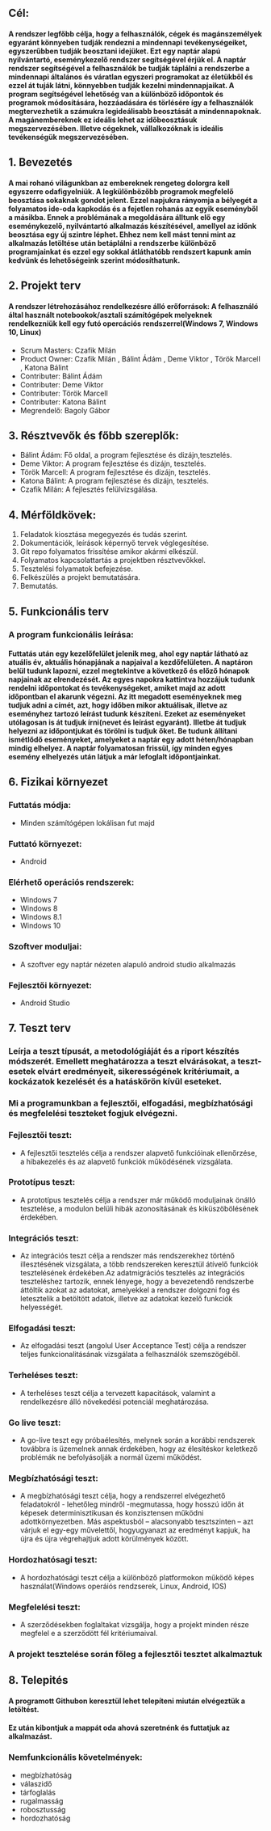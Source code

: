 ## Cél:
#### A rendszer legfőbb célja, hogy a felhasználók, cégek és magánszemélyek egyaránt könnyeben tudják rendezni a mindennapi tevékenységeiket, egyszerűbben tudják beosztani idejüket. Ezt egy naptár alapú nyilvántartó, eseménykezelő rendszer segítségével érjük el. A naptár rendszer segítségével a felhasználók be tudják táplálni a rendszerbe a mindennapi általános és váratlan egyszeri programokat az életükből és ezzel át tuják látni, könnyebben tudják kezelni mindennapjaikat. A program segítségével lehetőség van a különböző időpontok és programok módosítására, hozzáadására és törlésére így a felhasználók megtervezhetik a számukra legideálisabb beosztását a mindennapoknak. A magánembereknek ez ideális lehet az időbeosztásuk megszervezésében. Illetve cégeknek, vállalkozóknak is ideális tevékenségük megszervezésében.

## 1. Bevezetés
#### A mai rohanó világunkban az embereknek rengeteg dolorgra kell egyszerre odafigyelniük. A legkülönbözőbb programok megfelelő beosztása sokaknak gondot jelent. Ezzel napjukra rányomja a bélyegét a folyamatos ide-oda kapkodás és a fejetlen rohanás az egyik eseményből a másikba. Ennek a problémának a megoldására álltunk elő egy eseménykezelő, nyilvántartó alkalmazás készítésével, amellyel az időnk beosztása egy új szintre léphet. Ehhez nem kell mást tenni mint az alkalmazás letöltése után betáplálni a rendszerbe különböző programjainkat és ezzel egy sokkal átláthatóbb rendszert kapunk amin kedvünk és lehetőségeink szerint módosíthatunk.

## 2. Projekt terv
#### A rendszer létrehozásához rendelkezésre álló erőforrások: A felhasználó által használt notebookok/asztali számítógépek melyeknek rendelkezniük kell egy futó opercációs rendszerrel(Windows 7, Windows 10, Linux)
- Scrum Masters: Czafik Milán
- Product Owner: Czafik Milán , Bálint Ádám , Deme Viktor , Török Marcell , Katona Bálint
- Contributer: Bálint Ádám
- Contributer: Deme Viktor
- Contributer: Török Marcell
- Contributer: Katona Bálint
- Megrendelő: Bagoly Gábor

## 3. Résztvevők és főbb szereplők:
- Bálint Ádám: Fő oldal, a program fejlesztése és dizájn,tesztelés.
- Deme Viktor: A program fejlesztése és dizájn, tesztelés.
- Török Marcell: A program fejlesztése és dizájn, tesztelés.
- Katona Bálint: A program fejlesztése és dizájn, tesztelés.
- Czafik Milán: A fejlesztés felülvizsgálása.

## 4. Mérföldkövek:
1.    Feladatok kiosztása megegyezés és tudás szerint.
2.   Dokumentációk, leírások képernyő tervek véglegesítése.
3.  Git repo folyamatos frissítése amikor akármi elkészül.
4.   Folyamatos kapcsolattartás a projektben résztvevőkkel.
5.    Tesztelési folyamatok befejezése.
6.   Felkészülés a projekt bemutatására.
7.  Bemutatás.

## 5. Funkcionális terv
### A program funkcionális leírása:
#### Futtatás után egy kezelőfelület jelenik meg, ahol egy naptár látható az atuális év, aktuális hónapjának a napjaival a kezdőfelületen. A naptáron belül tudunk lapozni, ezzel megtekintve a következő és előző hónapok napjainak az elrendezését. Az egyes napokra kattintva hozzájuk tudunk rendelni időpontokat és tevékenységeket, amiket majd az adott időpontban el akarunk végezni. Az itt megadott eseményeknek meg tudjuk adni a címét, azt, hogy időben mikor aktuálisak, illetve az eseményhez tartozó leírást tudunk készíteni. Ezeket az eseményeket utólagosan is át tudjuk írni(nevet és leírást egyaránt). Illetbe át tudjuk helyezni az időpontjukat és törölni is tudjuk őket. Be tudunk állítani ismétlődő eseményeket, amelyeket a naptár egy adott héten/hónapban mindig elhelyez. A naptár folyamatosan frissül, így minden egyes esemény elhelyezés után látjuk a már lefoglalt időpontjainkat.

## 6. Fizikai környezet
### Futtatás módja:
- Minden számítógépen lokálisan fut majd
### Futtató környezet:
- Android
### Elérhető operációs rendszerek:
- Windows 7
- Windows 8
- Windows 8.1
- Windows 10
### Szoftver moduljai:
- A szoftver egy naptár nézeten alapuló android studio alkalmazás
### Fejlesztői környezet:
- Android Studio

## 7. Teszt terv
### Leírja a teszt típusát, a metodológiáját és a riport készítés módszerét. Emellett meghatározza a teszt elvárásokat, a teszt-esetek elvárt eredményeit, sikerességének kritériumait, a kockázatok kezelését és a hatáskörön kívül eseteket.
### Mi a programunkban a fejlesztői, elfogadási, megbízhatósági és megfelelési teszteket fogjuk elvégezni.
### Fejlesztői teszt:
- A fejlesztői tesztelés célja a rendszer alapvető funkcióinak ellenőrzése, a hibakezelés és az alapvető funkciók működésének vizsgálata.
### Prototípus teszt:
- A prototípus tesztelés célja a rendszer már működő moduljainak önálló tesztelése, a modulon belüli hibák azonosításának és kiküszöbölésének érdekében.
### Integrációs teszt:
- Az integrációs teszt célja a rendszer más rendszerekhez történő illesztésének vizsgálata, a több rendszereken keresztül átívelő funkciók tesztelésének érdekében.Az adatmigrációs tesztelés az integrációs teszteléshez tartozik, ennek lényege, hogy a bevezetendő rendszerbe áttöltik azokat az adatokat, amelyekkel a rendszer dolgozni fog és letesztelik a betöltött adatok, illetve az adatokat kezelő funkciók helyességét.
### Elfogadási teszt:
- Az elfogadási teszt (angolul User Acceptance Test) célja a rendszer teljes funkcionalitásának vizsgálata a felhasználók szemszögéből.
### Terheléses teszt:
- A terheléses teszt célja a tervezett kapacitások, valamint a rendelkezésre álló növekedési potenciál meghatározása.
### Go live teszt:
- A go-live teszt egy próbaélesítés, melynek során a korábbi rendszerek továbbra is üzemelnek annak érdekében, hogy az élesítéskor keletkező problémák ne befolyásolják a normál üzemi működést.
### Megbízhatósági teszt:
- A megbízhatósági teszt célja, hogy a rendszerrel elvégezhető feladatokról - lehetőleg mindről -megmutassa, hogy hosszú időn át képesek determinisztikusan és konzisztensen működni adottkörnyezetben. Más aspektusból – alacsonyabb tesztszinten – azt várjuk el egy-egy művelettől, hogyugyanazt az eredményt kapjuk, ha újra és újra végrehajtjuk adott körülmények között.
### Hordozhatósagi teszt:
- A hordozhatósági teszt célja a különböző platformokon működő képes használat(Windows operáiós rendzserek, Linux, Android, IOS)
### Megfelelési teszt:
- A szerződésekben foglaltakat vizsgálja, hogy a projekt minden része megfelel e a szerződött fél kritériumaival.

### A projekt tesztelése során főleg a fejlesztői tesztet alkalmaztuk


## 8. Telepités
#### A programott Githubon keresztül lehet telepíteni miután elvégeztük a letöltést. 
#### Ez után kibontjuk a mappát oda ahová szeretnénk és futtatjuk az alkalmazást.
### Nemfunkcionális követelmények:
- megbízhatóság
- válaszidő
- tárfoglalás
- rugalmasság
- robosztusság
- hordozhatóság
